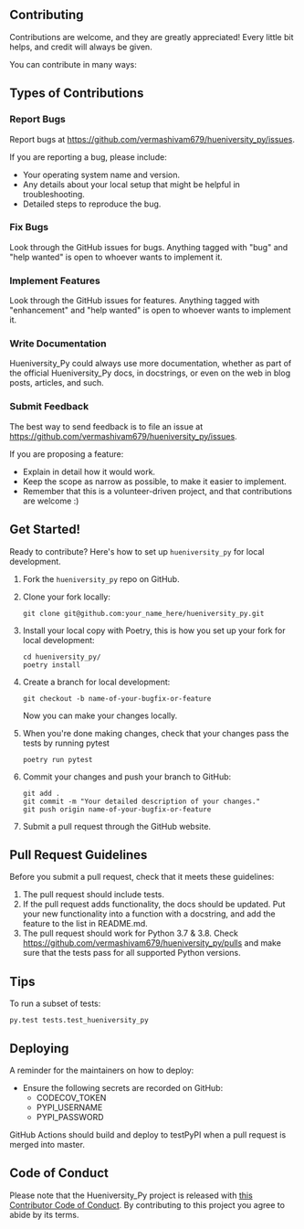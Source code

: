 
## Contributing

Contributions are welcome, and they are greatly appreciated! Every little bit
helps, and credit will always be given.

You can contribute in many ways:

## Types of Contributions


### Report Bugs

Report bugs at https://github.com/vermashivam679/hueniversity_py/issues.

If you are reporting a bug, please include:

* Your operating system name and version.
* Any details about your local setup that might be helpful in troubleshooting.
* Detailed steps to reproduce the bug.

### Fix Bugs

Look through the GitHub issues for bugs. Anything tagged with "bug" and "help
wanted" is open to whoever wants to implement it.

### Implement Features

Look through the GitHub issues for features. Anything tagged with "enhancement"
and "help wanted" is open to whoever wants to implement it.

### Write Documentation

Hueniversity_Py could always use more documentation, whether as part of the
official Hueniversity_Py docs, in docstrings, or even on the web in blog posts,
articles, and such.

### Submit Feedback

The best way to send feedback is to file an issue at https://github.com/vermashivam679/hueniversity_py/issues.

If you are proposing a feature:

* Explain in detail how it would work.
* Keep the scope as narrow as possible, to make it easier to implement.
* Remember that this is a volunteer-driven project, and that contributions
  are welcome :)

## Get Started!

Ready to contribute? Here's how to set up `hueniversity_py` for local development.

1. Fork the `hueniversity_py` repo on GitHub.

2. Clone your fork locally:

	```
	git clone git@github.com:your_name_here/hueniversity_py.git
	```

3. Install your local copy with Poetry, this is how you set up your fork for local development:

	```
	cd hueniversity_py/
	poetry install
	```

4. Create a branch for local development:

	```
	git checkout -b name-of-your-bugfix-or-feature
	```

   	Now you can make your changes locally.

5. When you're done making changes, check that your changes pass the tests by running pytest

	```
	poetry run pytest
	```

6. Commit your changes and push your branch to GitHub:

	```
	git add .
	git commit -m "Your detailed description of your changes."
	git push origin name-of-your-bugfix-or-feature
	```

7. Submit a pull request through the GitHub website.

## Pull Request Guidelines

Before you submit a pull request, check that it meets these guidelines:

1. The pull request should include tests.
2. If the pull request adds functionality, the docs should be updated. Put
   your new functionality into a function with a docstring, and add the
   feature to the list in README.md.
3. The pull request should work for Python 3.7 & 3.8. Check https://github.com/vermashivam679/hueniversity_py/pulls and make sure that the tests pass for all supported Python versions.

## Tips

To run a subset of tests:

```
py.test tests.test_hueniversity_py
```

## Deploying

A reminder for the maintainers on how to deploy:

- Ensure the following secrets are recorded on GitHub:
	- CODECOV_TOKEN	
	- PYPI_USERNAME
 	- PYPI_PASSWORD	

 GitHub Actions should build and deploy to testPyPI when a pull request is merged into master.

## Code of Conduct

Please note that the Hueniversity_Py project is released with [this Contributor Code of Conduct](CONDUCT.md). By contributing to this project you agree to abide by its terms.
